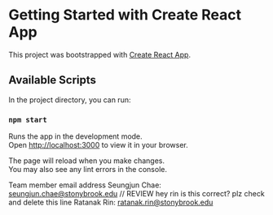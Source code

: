 # Getting Started with Create React App

This project was bootstrapped with [Create React App](https://github.com/facebook/create-react-app).

## Available Scripts

In the project directory, you can run:

### `npm start`

Runs the app in the development mode.\
Open [http://localhost:3000](http://localhost:3000) to view it in your browser.

The page will reload when you make changes.\
You may also see any lint errors in the console.

Team member email address
Seungjun Chae: seungjun.chae@stonybrook.edu
// REVIEW hey rin is this correct? plz check and delete this line
Ratanak Rin: ratanak.rin@stonybrook.edu